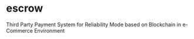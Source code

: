 # escrow
Third Party Payment System for Reliability Mode based on Blockchain in e-Commerce Environment 
